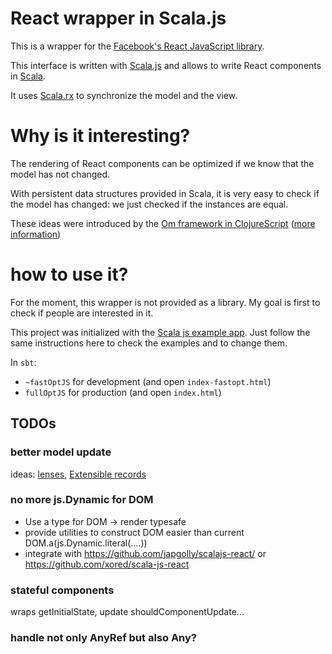 # React wrapper in Scala.js

This is a wrapper for the [Facebook's React JavaScript library](http://facebook.github.io/react/).

This interface is written with [Scala.js](http://www.scala-js.org/) and allows to write React components in [Scala](http://www.scala-lang.org/).

It uses [Scala.rx](https://github.com/lihaoyi/scala.rx) to synchronize the model and the view.


# Why is it interesting?

The rendering of React components can be optimized if we know that the model has not changed.

With persistent data structures provided in Scala, it is very easy to check if the model has changed: we just checked if the instances are equal.

These ideas were introduced by the [Om framework in ClojureScript](https://github.com/swannodette/om) ([more information](http://swannodette.github.io/2013/12/17/the-future-of-javascript-mvcs/))


# how to use it?
For the moment, this wrapper is not provided as a library. My goal is first to check if people are interested in it.

This project was initialized with the [Scala js example app](https://github.com/sjrd/scala-js-example-app).
Just follow the same instructions here to check the examples and to change them.

In `sbt`:
- `~fastOptJS` for development (and open `index-fastopt.html`)
- `fullOptJS` for production (and open `index.html`)


## TODOs
### better model update
ideas: [lenses](https://github.com/milessabin/shapeless/wiki/Feature-overview:-shapeless-2.0.0#boilerplate-free-lenses-for-arbitrary-case-classes), [Extensible records](https://github.com/milessabin/shapeless/wiki/Feature-overview:-shapeless-2.0.0#extensible-records)

### no more js.Dynamic for DOM
- Use a type for DOM -> render typesafe
- provide utilities to construct DOM easier than current DOM.a(js.Dynamic.literal(....))
- integrate with https://github.com/japgolly/scalajs-react/ or https://github.com/xored/scala-js-react

### stateful components
wraps getInitialState, update shouldComponentUpdate...

### handle not only AnyRef but also Any?


